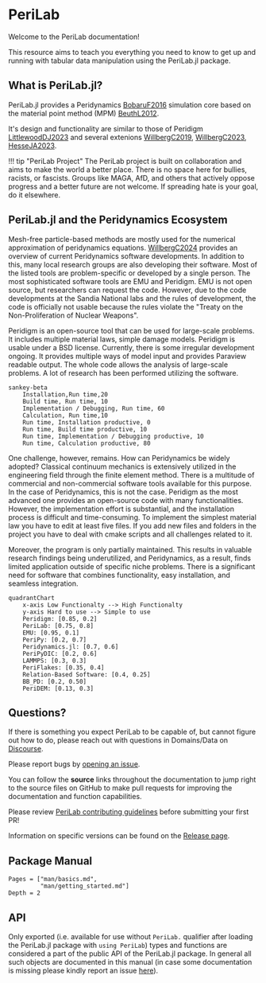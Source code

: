 # PeriLab

Welcome to the PeriLab documentation!

This resource aims to teach you everything you need to know to get up and
running with tabular data manipulation using the PeriLab.jl package.


## What is PeriLab.jl?


PeriLab.jl provides a Peridynamics [BobaruF2016](@cite) simulation core based on the material point method (MPM) [BeuthL2012](@cite).

It's design and functionality are similar to those of Peridigm  [LittlewoodDJ2023](@cite) and several extenions [WillbergC2019](@cite), [WillbergC2023](@cite), [HesseJA2023](@cite).

!!! tip "PeriLab Project"
    The PeriLab project is built on collaboration and aims to make the world a better place. There is no space here for bullies, racists, or fascists. Groups like MAGA, AfD, and others that actively oppose progress and a better future are not welcome. If spreading hate is your goal, do it elsewhere.

## PeriLab.jl and the Peridynamics Ecosystem
Mesh-free particle-based methods are mostly used for the numerical approximation of peridynamics equations. [WillbergC2024](@cite) provides an overview of current Peridynamics software developments. In addition to this, many local research groups are also developing their software. Most of the listed tools are problem-specific or developed by a single person. The most sophisticated software tools are EMU and Peridigm. EMU is not open source, but researchers can request the code. However, due to the code developments at the Sandia National labs and the rules of development, the code is officially not usable because the rules violate the "Treaty on the Non-Proliferation of Nuclear Weapons".

Peridigm is an open-source tool that can be used for large-scale problems. It includes multiple material laws, simple damage models. Peridigm is usable under a BSD license. Currently, there is some irregular development ongoing. It provides multiple ways of model input and provides Paraview readable output. The whole code allows the analysis of large-scale problems. A lot of research has been performed utilizing the software.

```mermaid
sankey-beta
    Installation,Run time,20
    Build time, Run time, 10
    Implementation / Debugging, Run time, 60
    Calculation, Run time,10
    Run time, Installation productive, 0
    Run time, Build time productive, 10
    Run time, Implementation / Debugging productive, 10
    Run time, Calculation productive, 80
```

One challenge, however, remains. How can Peridynamics be widely adopted? Classical continuum mechanics is extensively utilized in the engineering field through the finite element method. There is a multitude of commercial and non-commercial software tools available for this purpose. In the case of Peridynamics, this is not the case. Peridigm as the most advanced one provides an open-source code with many functionalities. However, the implementation effort is substantial, and the installation process is difficult and time-consuming.
To implement the simplest material law you have to edit at least five files. If you add new files and folders in the project you have to deal with cmake scripts and all challenges related to it.

Moreover, the program is only partially maintained. This results in valuable research findings being underutilized, and Peridynamics, as a result, finds limited application outside of specific niche problems. There is a significant need for software that combines functionality, easy installation, and seamless integration.

```mermaid
quadrantChart
    x-axis Low Functionalty --> High Functionalty
    y-axis Hard to use --> Simple to use
    Peridigm: [0.85, 0.2]
    PeriLab: [0.75, 0.8]
    EMU: [0.95, 0.1]
    PeriPy: [0.2, 0.7]
    Peridynamics.jl: [0.7, 0.6]
    PeriPyDIC: [0.2, 0.6]
    LAMMPS: [0.3, 0.3]
    PeriFlakes: [0.35, 0.4]
    Relation-Based Software: [0.4, 0.25]
    BB_PD: [0.2, 0.50]
    PeriDEM: [0.13, 0.3]
```


## Questions?

If there is something you expect PeriLab to be capable of, but
cannot figure out how to do, please reach out with questions in Domains/Data on
[Discourse](https://github.com/PeriHub/PeriLab.jl/discussions).

Please report bugs by
[opening an issue](https://github.com/PeriHub/PeriLab.jl/issues/new/choose).

You can follow the **source** links throughout the documentation to jump right
to the source files on GitHub to make pull requests for improving the
documentation and function capabilities.

Please review [PeriLab contributing
guidelines](https://github.com/PeriHub/PeriLab.jl/blob/main/CONTRIBUTING.md)
before submitting your first PR!

Information on specific versions can be found on the [Release
page](https://github.com/PeriHub/PeriLab.jl/blob/main/CHANGELOG.md).

## Package Manual

```@contents
Pages = ["man/basics.md",
         "man/getting_started.md"]
Depth = 2
```

## API

Only exported (i.e. available for use without `PeriLab.` qualifier after
loading the PeriLab.jl package with `using PeriLab`) types and functions
are considered a part of the public API of the PeriLab.jl package. In general
all such objects are documented in this manual (in case some documentation is
missing please kindly report an issue
[here](https://github.com/PeriHub/PeriLab.jl/-/issues/new)).
